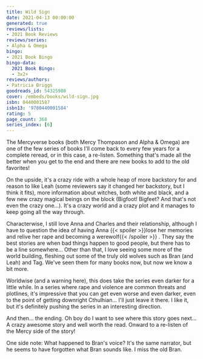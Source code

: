 ```yaml
---
title: Wild Sign
date: 2021-04-13 00:00:00
generated: true
reviews/lists:
- 2021 Book Reviews
reviews/series:
- Alpha & Omega
bingo:
- 2021 Book Bingo
bingo-data:
  2021 Book Bingo:
  - 3x2+
reviews/authors:
- Patricia Briggs
goodreads_id: 54325980
cover: /embeds/books/wild-sign.jpg
isbn: 0440001587
isbn13: '9780440001584'
rating: 5
page_count: 368
series_index: [6]
---
```

The Mercyverse books (both Mercy Thompason and Alpha & Omega) are one of the few series of books I'll come back to every few years for a complete reread, or in this case, a re-listen. Something that's made all the better when you get to the end and there are new books to add to the old favorites!  

On the upside, it's a crazy ride with a whole heap of more backstory for and reason to like Leah (some reviewers say it changed her backstory, but I think it fits), more information about witches, both white and black, and a few new crazy magical beings on the block (Bigfoot! Bigfeet? And that's not even the crazy one...). It's a crazy world and a crazy plot and it manages to keep going all the way through.  

<!--more-->

Characterwise, I still love Anna and Charles and their relationship, although I have to question the idea of having Anna  {{< spoiler >}}lose her memories and relive her rape and becoming a werewolf{{< /spoiler >}}  . They say the best stories are when bad things happen to good people, but there has to be a line somewhere... Other than that, I love seeing some more of the world building, fleshing out some of the truly old wolves such as Bran (and Leah) and Tag. We've seen them for many books now, but now we know a bit more.  

Worldwise (and a warning here), this does take the series even darker for a little while. In a series where rape and violence are common threats and plotlines, it's impressive that you can get even worse and even darker, even to the point of getting downright Cthulhian... I'll just leave it there. I like it, but it's definitely pushing the series in an interesting direction.  

And then... the ending. Oh boy do I want to see where this story goes next... A crazy awesome story and well worth the read. Onward to a re-listen of the Mercy side of the story!  

One side note: What happened to Bran's voice? It's the same narrator, but he seems to have forgotten what Bran sounds like. I miss the old Bran.